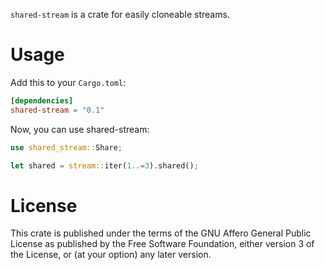 `shared-stream` is a crate for easily cloneable streams.

# Usage

Add this to your `Cargo.toml`:

```toml
[dependencies]
shared-stream = "0.1"
```

Now, you can use shared-stream:

```rust
use shared_stream::Share;

let shared = stream::iter(1..=3).shared();
```

# License

This crate is published under the terms of the GNU Affero General Public License as
published by the Free Software Foundation, either version 3 of the
License, or (at your option) any later version.
